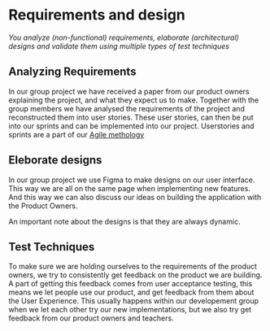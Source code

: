 # Requirements and design
*You analyze (non-functional) requirements, elaborate (architectural) designs and validate them using multiple types of test techniques*

## Analyzing Requirements
In our group project we have received a paper from our product owners explaining the project, and what they expect us to make.
Together with the group members we have analysed the requirements of the project and reconstructed them into user stories. These user stories, can then be put into our sprints and can be implemented into our project.
Userstories and sprints are a part of our [Agile methology](https://github.com/LuukMaessen/PortfolioS3/blob/main/Proof/agile-method.md)

## Eleborate designs
In our group project we use Figma to make designs on our user interface. This way we are all on the same page when implementing new features. And this way we can also discuss our ideas on building the application with the Product Owners. 

An important note about the designs is that they are always dynamic.

## Test Techniques
To make sure we are holding ourselves to the requirements of the product owners, we try to consistently get feedback on the product we are building.
A part of getting this feedback comes from user acceptance testing, this means we let people use our product, and get feedback from them about the User Experience.
This usually happens within our developement group when we let each other try our new implementations, but we also try get feedback from our product owners and teachers.
